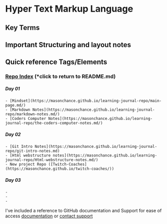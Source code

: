 
# Hyper Text Markup Language

<!--description of HTML and why we use it-->

## Key Terms

<!-- unordered list of terms.-->

## Important Structuring and layout notes

<!-- unordered list of notes including the importance of nesting-->

## Quick reference Tags/Elements





### [Repo Index](https://masonchance.github.io/learning-journal-repo/) (*click to return to README.md)

##### Day 01
    - [Mindset](https://masonchance.github.io/learning-journal-repo/main-page.md/)
    - [Markdown Notes](https://masonchance.github.io/learning-journal-repo/markdown-notes.md/)
    - [Coders Computer Notes](https://masonchance.github.io/learning-journal-repo/the-coders-computer-notes.md/)

##### Day 02
    - [Git Intro Notes](https://masonchance.github.io/learning-journal-repo/git-intro-notes.md)
    - [Html webstructure notes](https://masonchance.github.io/learning-journal-repo/Html-webstructure-notes.md/)
    - New project Repo ([Twitch-Coaches](https://masonchance.github.io/twitch-coaches/))

##### Day 03
    -
    -
    -

I've included a reference to GitHub documentation and Support for ease of access
[documentation](https://help.github.com/categories/github-pages-basics/) or [contact support](https://github.com/contact)